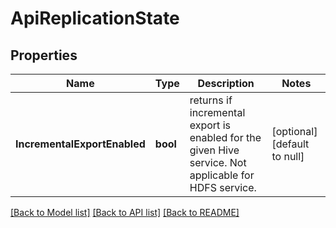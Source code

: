 # ApiReplicationState

## Properties
Name | Type | Description | Notes
------------ | ------------- | ------------- | -------------
**IncrementalExportEnabled** | **bool** | returns if incremental export is enabled for the given Hive service. Not applicable for HDFS service. | [optional] [default to null]

[[Back to Model list]](../README.md#documentation-for-models) [[Back to API list]](../README.md#documentation-for-api-endpoints) [[Back to README]](../README.md)

